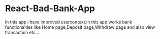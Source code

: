 # React-Bad-Bank-App


In this app i have improved usercontext.In this app works bank functionalties
like Home page,Deposit page,Withdraw page and also view transaction etc...
